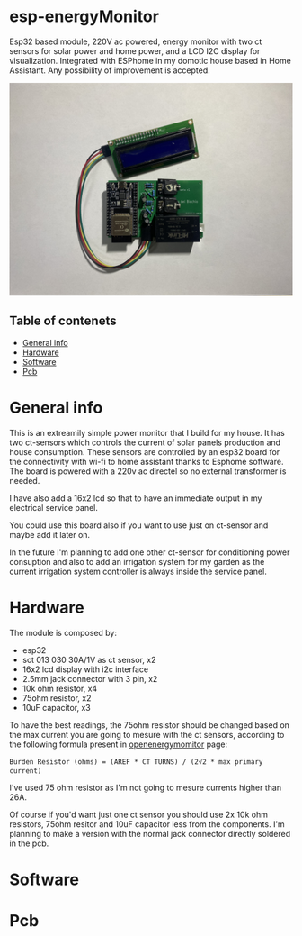 # esp-energyMonitor
Esp32 based module, 220V ac powered, energy monitor with two ct sensors for solar power and home power, and a LCD I2C display for visualization. Integrated with ESPhome in my domotic house based in Home Assistant.
Any possibility of improvement is accepted.

![alt text](/images/final-pcb.jpg)

## Table of contenets
* [General info](#general-info)
* [Hardware](#hardware)
* [Software](#software)
* [Pcb](#pcb)

# General info
This is an extreamily simple power monitor that I build for my house. It has two ct-sensors which controls the current of solar panels production and house consumption. These sensors are controlled by an esp32 board for the connectivity with wi-fi to home assistant thanks to Esphome software.
The board is powered with a 220v ac directel so no external transformer is needed.

I have also add a 16x2 lcd so that to have an immediate output in my electrical service panel.

You could use this board also if you want to use just on ct-sensor and maybe add it later on.

In the future I'm planning to add one other ct-sensor for conditioning power consuption and also to add an irrigation system for my garden as the current irrigation system controller is always inside the service panel.

# Hardware
The module is composed by:
* esp32
* sct 013 030 30A/1V as ct sensor, x2
* 16x2 lcd display with i2c interface
* 2.5mm jack connector with 3 pin, x2
* 10k ohm resistor, x4
* 75ohm resistor, x2
* 10uF capacitor, x3

To have the best readings, the 75ohm resistor should be changed based on the max current you are going to mesure with the ct sensors, according to the following formula present in [openenergymomitor](https://learn.openenergymonitor.org/electricity-monitoring/ct-sensors/interface-with-arduino) page:
```
Burden Resistor (ohms) = (AREF * CT TURNS) / (2√2 * max primary current)
```
I've used 75 ohm resistor as I'm not going to mesure currents higher than 26A.

Of course if you'd want just one ct sensor you should use 2x 10k ohm resistors, 75ohm resitor and 10uF capacitor less from the components.
I'm planning to make a version with the normal jack connector directly soldered in the pcb.

# Software

# Pcb

